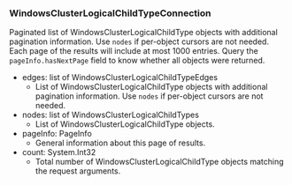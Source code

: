 ### WindowsClusterLogicalChildTypeConnection
Paginated list of WindowsClusterLogicalChildType objects with additional pagination information. Use `nodes` if per-object cursors are not needed. Each page of the results will include at most 1000 entries. Query the `pageInfo.hasNextPage` field to know whether all objects were returned.

- edges: list of WindowsClusterLogicalChildTypeEdges
  - List of WindowsClusterLogicalChildType objects with additional pagination information. Use `nodes` if per-object cursors are not needed.
- nodes: list of WindowsClusterLogicalChildTypes
  - List of WindowsClusterLogicalChildType objects.
- pageInfo: PageInfo
  - General information about this page of results.
- count: System.Int32
  - Total number of WindowsClusterLogicalChildType objects matching the request arguments.
